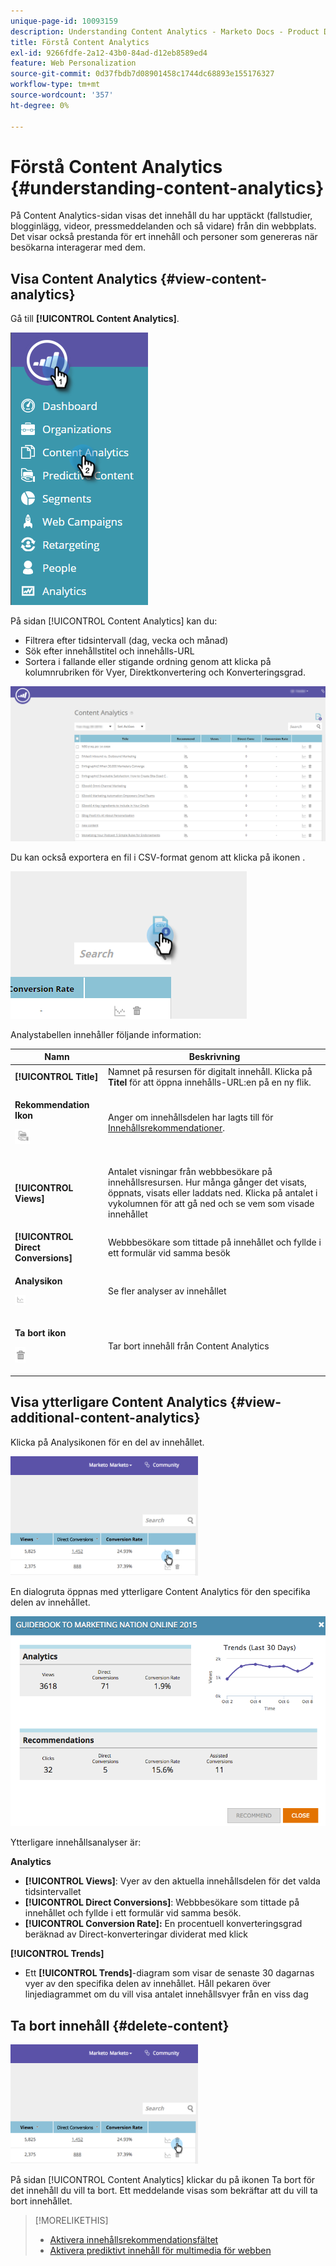 ```yaml
---
unique-page-id: 10093159
description: Understanding Content Analytics - Marketo Docs - Product Documentation
title: Förstå Content Analytics
exl-id: 9266fdfe-2a12-43b0-84ad-d12eb8589ed4
feature: Web Personalization
source-git-commit: 0d37fbdb7d08901458c1744dc68893e155176327
workflow-type: tm+mt
source-wordcount: '357'
ht-degree: 0%

---
```


# Förstå Content Analytics {#understanding-content-analytics}

På Content Analytics-sidan visas det innehåll du har upptäckt (fallstudier, blogginlägg, videor, pressmeddelanden och så vidare) från din webbplats. Det visar också prestanda för ert innehåll och personer som genereras när besökarna interagerar med dem.

## Visa Content Analytics {#view-content-analytics}

Gå till **[!UICONTROL Content Analytics]**.

![](assets/one.png)

På sidan [!UICONTROL Content Analytics] kan du:

* Filtrera efter tidsintervall (dag, vecka och månad)
* Sök efter innehållstitel och innehålls-URL
* Sortera i fallande eller stigande ordning genom att klicka på kolumnrubriken för Vyer, Direktkonvertering och Konverteringsgrad.

![](assets/content-analytics-8-29-16-blur.png)

Du kan också exportera en fil i CSV-format genom att klicka på ikonen .

![](assets/image2016-8-29-13-3a51-3a49.png)

Analystabellen innehåller följande information:

<table> 
 <thead> 
  <tr> 
   <th colspan="1" rowspan="1">Namn</th> 
   <th colspan="1" rowspan="1">Beskrivning</th> 
  </tr> 
 </thead> 
 <tbody> 
  <tr> 
   <td colspan="1" rowspan="1"><strong>[!UICONTROL Title]</strong></td> 
   <td colspan="1" rowspan="1">Namnet på resursen för digitalt innehåll. Klicka på <strong>Titel</strong> för att öppna innehålls-URL:en på en ny flik.</td> 
  </tr> 
  <tr> 
   <td colspan="1"><p><strong>Rekommendation </strong><strong>Ikon</strong></p><p><img alt="—" width="24" src="assets/recommended-icon.png" data-linked-resource-id="10094267" data-linked-resource-type="attachment" data-base-url="https://docs.marketo.com" data-linked-resource-container-id="10093159" title="—"></p></td> 
   <td colspan="1">Anger om innehållsdelen har lagts till för <a href="#">Innehållsrekommendationer</a>.</td> 
  </tr> 
  <tr> 
   <td colspan="1" rowspan="1"><p><strong>[!UICONTROL Views]</strong></p></td> 
   <td colspan="1" rowspan="1"><p>Antalet visningar från webbbesökare på innehållsresursen. Hur många gånger det visats, öppnats, visats eller laddats ned. Klicka på antalet i vykolumnen för att gå ned och se vem som visade innehållet</p></td> 
  </tr> 
  <tr> 
   <td colspan="1" rowspan="1"><strong>[!UICONTROL Direct Conversions]</strong></td> 
   <td colspan="1" rowspan="1">Webbbesökare som tittade på innehållet och fyllde i ett formulär vid samma besök</td> 
  </tr> 
  <tr> 
   <td colspan="1"><p><strong>Analysikon</strong></p><p><img alt="—" width="17" src="assets/analytics-icon.png" data-linked-resource-id="10097027" data-linked-resource-type="attachment" data-base-url="https://docs.marketo.com" data-linked-resource-container-id="10093159" title="—"></p></td> 
   <td colspan="1">Se fler analyser av innehållet</td> 
  </tr> 
  <tr> 
   <td colspan="1"><p><strong>Ta bort ikon</strong></p><p><img alt="—" src="assets/image2015-12-7-10-3a36-3a52.png" data-linked-resource-id="10096391" data-linked-resource-type="attachment" data-base-url="https://docs.marketo.com" data-linked-resource-container-id="10093159" title="—"></p></td> 
   <td colspan="1">Tar bort innehåll från Content Analytics</td> 
  </tr> 
 </tbody> 
</table>

## Visa ytterligare Content Analytics {#view-additional-content-analytics}

Klicka på Analysikonen för en del av innehållet.

![](assets/four.png)

En dialogruta öppnas med ytterligare Content Analytics för den specifika delen av innehållet.

![](assets/five.png)

Ytterligare innehållsanalyser är:

**Analytics** 

* **[!UICONTROL Views]**: Vyer av den aktuella innehållsdelen för det valda tidsintervallet
* **[!UICONTROL Direct Conversions]**: Webbbesökare som tittade på innehållet och fyllde i ett formulär vid samma besök.
* **[!UICONTROL Conversion Rate]**&#x200B;**:** En procentuell konverteringsgrad beräknad av Direct-konverteringar dividerat med klick

**[!UICONTROL Trends]**

* Ett **[!UICONTROL Trends]**-diagram som visar de senaste 30 dagarnas vyer av den specifika delen av innehållet. Håll pekaren över linjediagrammet om du vill visa antalet innehållsvyer från en viss dag

## Ta bort innehåll {#delete-content}

![](assets/six.png)

På sidan [!UICONTROL Content Analytics] klickar du på ikonen Ta bort för det innehåll du vill ta bort. Ett meddelande visas som bekräftar att du vill ta bort innehållet.

>[!MORELIKETHIS]
>
>* [Aktivera innehållsrekommendationsfältet](/help/marketo/product-docs/predictive-content/enabling-predictive-content/enable-the-content-recommendation-bar.md)
>* [Aktivera prediktivt innehåll för multimedia för webben](/help/marketo/product-docs/predictive-content/enabling-predictive-content/enable-predictive-content-for-web-rich-media.md)
